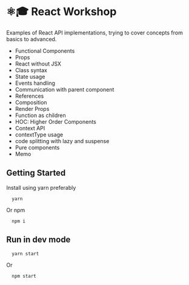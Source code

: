 # ⚛️🎓 React Workshop

Examples of React API implementations, trying to cover concepts from basics to advanced.

- Functional Components
- Props
- React without JSX
- Class syntax
- State usage
- Events handling
- Communication with parent component
- References
- Composition
- Render Props
- Function as children
- HOC: Higher Order Components
- Context API
- contextType usage
- code splitting with lazy and suspense
- Pure components
- Memo

## Getting Started

Install using yarn preferably
```
  yarn
```
Or npm
```
  npm i
```

## Run in dev mode

```
  yarn start
```
Or
```
  npm start
```

